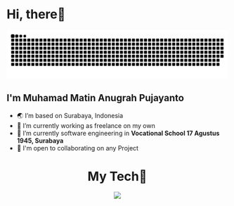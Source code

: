 # Hi, there👋

<!-- snake img -->
<img src="https://github.com/1999AZZAR/1999AZZAR/blob/main/resources/img/grid-snake.svg" alt="snake" />

## I'm Muhamad Matin Anugrah Pujayanto

<!-- intro -->
- 🌏 I’m based on Surabaya, Indonesia
- 🔭  I’m currently working as freelance on my own 
- 🌱 I’m currently software engineering in **Vocational School 17 Agustus 1945, Surabaya**
- 🤝  I'm open to collaborating on any Project



<!-- Skill -->  
<h1 align="center">My Tech💭</h1>
<p align="center">
  <img src="https://skillicons.dev/icons?i=html,css,js,bootstrap,tailwind,git,nuxtjs,laravel&perline=8" />
</p>

<!--
**MuhamadMatin/MuhamadMatin** is a ✨ _special_ ✨ repository because its `README.md` (this file) appears on your GitHub profile.

Here are some ideas to get you started:

- 🔭 I’m currently working on ...
- 🌏 I’m based on Surabaya, Indonesia
- 🌱 I’m currently learning ...
- 👯 I’m looking to collaborate on ...
- 🤔 I’m looking for help with ...
- 💬 Ask me about ...
- 📫 How to reach me: ...
- 😄 Pronouns: ...
- ⚡ Fun fact: ...
-->
